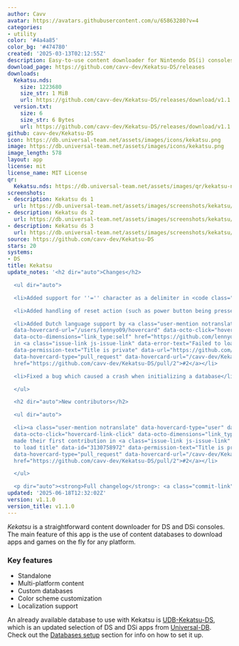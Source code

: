 ```yaml
---
author: Cavv
avatar: https://avatars.githubusercontent.com/u/65863280?v=4
categories:
- utility
color: '#4a4a85'
color_bg: '#474780'
created: '2025-03-13T02:12:55Z'
description: Easy-to-use content downloader for Nintendo DS(i) consoles
download_page: https://github.com/cavv-dev/Kekatsu-DS/releases
downloads:
  Kekatsu.nds:
    size: 1223680
    size_str: 1 MiB
    url: https://github.com/cavv-dev/Kekatsu-DS/releases/download/v1.1.0/Kekatsu.nds
  version.txt:
    size: 6
    size_str: 6 Bytes
    url: https://github.com/cavv-dev/Kekatsu-DS/releases/download/v1.1.0/version.txt
github: cavv-dev/Kekatsu-DS
icon: https://db.universal-team.net/assets/images/icons/kekatsu.png
image: https://db.universal-team.net/assets/images/icons/kekatsu.png
image_length: 578
layout: app
license: mit
license_name: MIT License
qr:
  Kekatsu.nds: https://db.universal-team.net/assets/images/qr/kekatsu-nds.png
screenshots:
- description: Kekatsu ds 1
  url: https://db.universal-team.net/assets/images/screenshots/kekatsu/kekatsu-ds-1.png
- description: Kekatsu ds 2
  url: https://db.universal-team.net/assets/images/screenshots/kekatsu/kekatsu-ds-2.png
- description: Kekatsu ds 3
  url: https://db.universal-team.net/assets/images/screenshots/kekatsu/kekatsu-ds-3.png
source: https://github.com/cavv-dev/Kekatsu-DS
stars: 20
systems:
- DS
title: Kekatsu
update_notes: '<h2 dir="auto">Changes</h2>

  <ul dir="auto">

  <li>Added support for ''='' character as a delimiter in <code class="notranslate">databases.txt</code></li>

  <li>Added handling of reset action (such as power button being pressed)</li>

  <li>Added Dutch language support by <a class="user-mention notranslate" data-hovercard-type="user"
  data-hovercard-url="/users/lennyo09/hovercard" data-octo-click="hovercard-link-click"
  data-octo-dimensions="link_type:self" href="https://github.com/lennyo09">@lennyo09</a>
  in <a class="issue-link js-issue-link" data-error-text="Failed to load title" data-id="3130758972"
  data-permission-text="Title is private" data-url="https://github.com/cavv-dev/Kekatsu-DS/issues/2"
  data-hovercard-type="pull_request" data-hovercard-url="/cavv-dev/Kekatsu-DS/pull/2/hovercard"
  href="https://github.com/cavv-dev/Kekatsu-DS/pull/2">#2</a></li>

  <li>Fixed a bug which caused a crash when initializing a database</li>

  </ul>

  <h2 dir="auto">New contributors</h2>

  <ul dir="auto">

  <li><a class="user-mention notranslate" data-hovercard-type="user" data-hovercard-url="/users/lennyo09/hovercard"
  data-octo-click="hovercard-link-click" data-octo-dimensions="link_type:self" href="https://github.com/lennyo09">@lennyo09</a>
  made their first contribution in <a class="issue-link js-issue-link" data-error-text="Failed
  to load title" data-id="3130758972" data-permission-text="Title is private" data-url="https://github.com/cavv-dev/Kekatsu-DS/issues/2"
  data-hovercard-type="pull_request" data-hovercard-url="/cavv-dev/Kekatsu-DS/pull/2/hovercard"
  href="https://github.com/cavv-dev/Kekatsu-DS/pull/2">#2</a></li>

  </ul>

  <p dir="auto"><strong>Full changelog</strong>: <a class="commit-link" href="https://github.com/cavv-dev/Kekatsu-DS/compare/v1.0.0...v1.1.0"><tt>v1.0.0...v1.1.0</tt></a></p>'
updated: '2025-06-18T12:32:02Z'
version: v1.1.0
version_title: v1.1.0
---
```

*Kekatsu* is a straightforward content downloader for DS and DSi consoles.
The main feature of this app is the use of content databases to download apps and games on the fly for any platform.
### Key features
- Standalone
- Multi-platform content
- Custom databases
- Color scheme customization
- Localization support

An already available database to use with Kekatsu is [UDB-Kekatsu-DS](https://github.com/cavv-dev/UDB-Kekatsu-DS), which is an updated selection of DS and DSi apps from [Universal-DB](https://db.universal-team.net/).
Check out the [Databases setup](https://github.com/cavv-dev/Kekatsu-DS?tab=readme-ov-file#databases-setup) section for info on how to set it up.